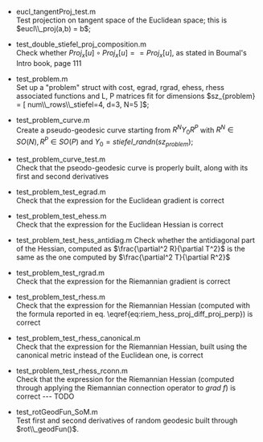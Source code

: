 - eucl\_tangentProj\_test.m\
Test projection on tangent space of the Euclidean space; this is $eucl\\_proj(a,b) = b$;

- test\_double\_stiefel\_proj\_composition.m\
Check whether $Proj_x[u] \circ Proj_x[u] == Proj_x[u]$, as stated in Boumal's Intro book, page 111

- test\_problem.m\
Set up a "problem" struct with cost, egrad, rgrad, ehess, rhess associated functions and L, P matrices fit for dimensions $sz_{problem} = [ num\\_rows\\_stiefel=4, d=3, N=5 ]$;

- test\_problem\_curve.m\
Create a pseudo-geodesic curve starting from $R^N Y_0 R^P$ with $R^N \in SO(N), R^P \in SO(P)$ and $Y_0 = stiefel\_{randn} (sz_{problem})$;

- test\_problem\_curve\_test.m\
Check that the pseodo-geodesic curve is properly built, along with its first and second derivatives

- test\_problem\_test\_egrad.m\
Check that the expression for the Euclidean gradient is correct

- test\_problem\_test\_ehess.m\
Check that the expression for the Euclidean Hessian is correct

- test\_problem\_test\_hess\_antidiag.m
Check whether the antidiagonal part of the Hessian, computed as $\frac{\partial^2 R}{\partial T^2}$ is the same as the one computed by $\frac{\partial^2 T}{\partial R^2}$

- test\_problem\_test\_rgrad.m\
Check that the expression for the Riemannian gradient is correct

- test\_problem\_test\_rhess.m\
Check that the expression for the Riemannian Hessian (computed with the formula reported in eq. \eqref{eq:riem_hess_proj_diff_proj_perp}) is correct

- test\_problem\_test\_rhess\_canonical.m\
Check that the expression for the Riemannian Hessian, built using the canonical metric instead of the Euclidean one, is correct

- test\_problem\_test\_rhess\_rconn.m\
Check that the expression for the Riemannian Hessian (computed through applying the Riemannian connection operator to $grad ~ f$) is correct --- TODO

- test\_rotGeodFun\_SoM.m\
Test first and second derivatives of random geodesic built through $rot\\_geodFun()$.
 
